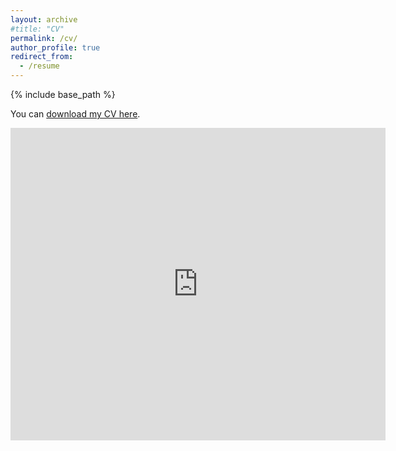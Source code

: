 ```yaml
---
layout: archive
#title: "CV"
permalink: /cv/
author_profile: true
redirect_from:
  - /resume
---
```


{% include base_path %}

You can [download my CV here](/files/cv_ChaoWang_Research_2022.pdf).

<embed src="https://chaowangcw.github.io/files/cv_ChaoWang_Research_2022.pdf" type="application/pdf" width="600px" height="500px" />

 
<!-- Publications
======
  <ul>{% for post in site.publications %}
    {% include archive-single-cv.html %}
  {% endfor %}</ul> -->
  
<!-- Talks
======
  <ul>{% for post in site.talks %}
    {% include archive-single-talk-cv.html %}
  {% endfor %}</ul> -->
  


  
<!-- Service and leadership
======
* Currently signed in to 43 different slack teams -->
